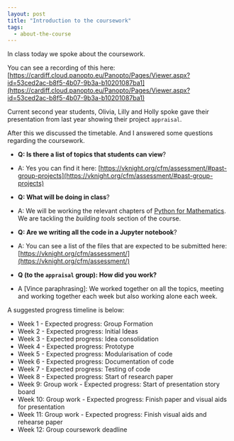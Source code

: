 ```yaml
---
layout: post
title: "Introduction to the coursework"
tags:
  - about-the-course
---
```


In class today we spoke about the coursework.

You can see a recording of this here: [https://cardiff.cloud.panopto.eu/Panopto/Pages/Viewer.aspx?id=53ced2ac-b8f5-4b07-9b3a-b10201087ba1](https://cardiff.cloud.panopto.eu/Panopto/Pages/Viewer.aspx?id=53ced2ac-b8f5-4b07-9b3a-b10201087ba1)

Current second year students, Olivia, Lilly and Holly spoke gave their presentation from last year showing their project `appraisal`.

After this we discussed the timetable. And I answered some questions regarding
the coursework.

- **Q: Is there a list of topics that students can view**?
- A: Yes you can find it here: [https://vknight.org/cfm/assessment/#past-group-projects](https://vknight.org/cfm/assessment/#past-group-projects)

- **Q: What will be doing in class**?
- A: We will be working the relevant chapters of [Python for Mathematics](https://vknight.org/pfm/cover.html). We are tackling the _building tools_ section of the course.

- **Q: Are we writing all the code in a Jupyter notebook**?
- A: You can see a list of the files that are expected to be submitted here: [https://vknight.org/cfm/assessment/](https://vknight.org/cfm/assessment/)

- **Q (to the `appraisal` group): How did you work?**
- A [Vince paraphrasing]: We worked together on all the topics, meeting and working together each week
  but also working alone each week.

A suggested progress timeline is below:

- Week 1 - Expected progress: Group Formation
- Week 2 - Expected progress: Initial Ideas
- Week 3 - Expected progress: Idea consolidation
- Week 4 - Expected progress: Prototype
- Week 5 - Expected progress: Modularisation of code
- Week 6 - Expected progress: Documentation of code
- Week 7 - Expected progress: Testing of code
- Week 8 - Expected progress: Start of research paper
- Week 9: Group work - Expected progress: Start of presentation story board
- Week 10: Group work - Expected progress: Finish paper and visual aids for presentation
- Week 11: Group work - Expected progress: Finish visual aids and rehearse paper
- Week 12: Group coursework deadline
